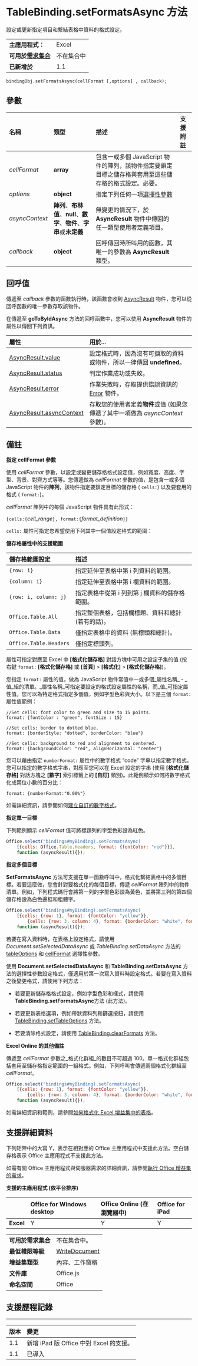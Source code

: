 
# <a name="tablebinding.setformatsasync-method"></a>TableBinding.setFormatsAsync 方法
設定或更新指定項目和繫結表格中資料的格式設定。

|||
|:-----|:-----|
|**主應用程式︰**|Excel|
|**可用於[需求集合](../../docs/overview/specify-office-hosts-and-api-requirements.md)**|不在集合中|
|**已新增於**|1.1|

```
bindingObj.setFormatsAsync(cellFormat [,options] , callback);
```


## <a name="parameters"></a>參數



|**名稱**|**類型**|**描述**|**支援附註**|
|:-----|:-----|:-----|:-----|
| _cellFormat_|**array**|包含一或多個 JavaScript 物件的陣列，該物件指定要鎖定目標之儲存格與套用至這些儲存格的格式設定。必要。||
| _options_|**object**|指定下列任何一項[選擇性參數](../../docs/develop/asynchronous-programming-in-office-add-ins.md#passing-optional-parameters-to-asynchronous-methods)||
| _asyncContext_|**陣列**、**布林值**、**null**、**數字**、**物件**、**字串**或**未定義**|無變更的情況下，於 **AsyncResult** 物件中傳回的任一類型使用者定義項目。||
| _callback_|**object**|回呼傳回時所叫用的函數，其唯一的參數為 **AsyncResult** 類型。||

## <a name="callback-value"></a>回呼值

傳遞至 _callback_ 參數的函數執行時，該函數會收到 [AsyncResult](../../reference/shared/asyncresult.md) 物件，您可以從回呼函數的唯一參數存取該物件。

在傳遞至 **goToByIdAsync** 方法的回呼函數中，您可以使用 **AsyncResult** 物件的屬性以傳回下列資訊。



|**屬性**|**用於...**|
|:-----|:-----|
|[AsyncResult.value](../../reference/shared/asyncresult.value.md)|設定格式時，因為沒有可擷取的資料或物件，所以一律傳回 **undefined**。|
|[AsyncResult.status](../../reference/shared/asyncresult.status.md)|判定作業成功或失敗。|
|[AsyncResult.error](../../reference/shared/asyncresult.error.md)|作業失敗時，存取提供錯誤資訊的 [Error](../../reference/shared/error.md) 物件。|
|[AsyncResult.asyncContext](../../reference/shared/asyncresult.asynccontext.md)|存取您的使用者定義**物件**或值 (如果您傳遞了其中一項做為 _asyncContext_ 參數)。|

## <a name="remarks"></a>備註

 **指定 cellFormat 參數**

使用 _cellFormat_ 參數，以設定或變更儲存格格式設定值，例如寬度、高度、字型、背景、對齊方式等等。您傳遞做為 _cellFormat_ 參數的值，是包含一或多個 JavaScript 物件的**陣列**，該物件指定要鎖定目標的儲存格 ( `cells:`) 以及要套用的格式 ( `format:`)。

_cellFormat_ 陣列中的每個 JavaScript 物件具有此形式：

 `{cells:{`_cell_range_`}, format:{`_format_definition_`}}`

`cells:` 屬性可指定您希望使用下列其中一個值設定格式的範圍：


**儲存格屬性中的支援範圍**


|**儲存格範圍設定**|**描述**|
|:-----|:-----|
| `{row: i}`|指定延伸至表格中第 i 列資料的範圍。|
| `{column: i}`|指定延伸至表格中第 i 欄資料的範圍。|
| `{row: i, column: j}`|指定表格中從第 i 列到第 j 欄資料的儲存格範圍。|
| `Office.Table.All`|指定整個表格，包括欄標題、資料和總計 (若有的話)。|
| `Office.Table.Data`|僅指定表格中的資料 (無標頭和總計)。|
| `Office.Table.Headers`|僅指定標頭列。|


屬性可指定對應至 Excel 中 **[格式化儲存格]** 對話方塊中可用之設定子集的值 (按右鍵 `format:` **[格式化儲存格]** 或 **[首頁]**  >  **[格式化]**  >  **[格式化儲存格]**)。

您指定 `format:` 屬性的值，做為 JavaScript 物件常值中一或多個_屬性名稱_ - _值_組的清單。_屬性名稱_可指定要設定的格式設定屬性的名稱，而_值_可指定屬性值。您可以為特定格式指定多個值，例如字型色彩與大小。以下是三個 `format:` 屬性值範例：




```
//Set cells: font color to green and size to 15 points.
format: {fontColor : "green", fontSize : 15}
```




```
//Set cells: border to dotted blue.
format: {borderStyle: "dotted", borderColor: "blue"}
```




```
//Set cells: background to red and alignment to centered.
format: {backgroundColor: "red", alignHorizontal: "center"}
```

您可以藉由指定 `numberFormat:` 屬性中的數字格式 “code” 字串以指定數字格式。您可以指定的數字格式字串，對應至您可以在 Excel 設定的字串 (使用 **[格式化儲存格]** 對話方塊之 **[數字]** 索引標籤上的 **[自訂]** 類別)。此範例顯示如何將數字格式化成兩位小數的百分比：




```
format: {numberFormat:"0.00%"}
```

如需詳細資訊，請參閱如何[建立自訂的數字格式](http://office.microsoft.com/en-us/excel-help/create-or-delete-a-custom-number-format-HA102749035.aspx?CTT=1#BM1)。



 **指定單一目標**

下列範例顯示 _cellFormat_ 值可將標題列的字型色彩設為紅色。




```js
Office.select("bindings#myBinding).setFormatsAsync(
    [{cells: Office.Table.Headers, format: {fontColor: "red"}}], 
    function (asyncResult){});
```

 **指定多個目標**

**SetFormatsAsync** 方法可支援在單一函數呼叫中，格式化繫結表格中的多個目標。若要這麼做，您會針對要格式化的每個目標，傳遞 _cellFormat_ 陣列中的物件清單。例如，下列程式碼行會將第一列的字型色彩設為黃色，並將第三列的第四個儲存格設為白色邊框和粗體字。




```js
Office.select("bindings#myBinding).setFormatsAsync(
    [{cells: {row: 1}, format: {fontColor: "yellow"}}, 
        {cells: {row: 3, column: 4}, format: {borderColor: "white", fontStyle: "bold"}}], 
    function (asyncResult){});
```

若要在寫入資料時，在表格上設定格式，請使用 _Document.setSelectedDataAsync_ 或 _TableBinding.setDataAsync_ 方法的 [tableOptions](http://msdn.microsoft.com/library/4c1e13e9-b61a-47df-836c-3ca9aba4ca1c%28Office.15%29.aspx) 和 [cellFormat](http://msdn.microsoft.com/library/5b6ecf6f-c57f-4c0d-9605-59daee8fde13%28Office.15%29.aspx) 選擇性參數。

使用 **Document.setSelectedDataAsync** 和 **TableBinding.setDataAsync** 方法的選擇性參數設定格式，僅適用於第一次寫入資料時設定格式。若要在寫入資料之後變更格式，請使用下列方法：


- 若要更新儲存格格式設定，例如字型色彩和樣式，請使用**TableBinding.setFormatsAsync**方法 (此方法)。
    
- 若要更新表格選項，例如帶狀資料列和篩選按鈕，請使用 [TableBinding.setTableOptions](../../reference/shared/binding.tablebinding.settableoptionsasync.md) 方法。
    
- 若要清除格式設定，請使用 [TableBinding.clearFormats](../../reference/shared/binding.tablebinding.clearformatsasync.md) 方法。
    
 **Excel Online 的其他備註**

傳遞至 _cellFormat_ 參數之_格式化群組_的數目不可超過 100。單一格式化群組包括套用至儲存格指定範圍的一組格式。例如，下列呼叫會傳遞兩個格式化群組至 _cellFormat_。




```js
Office.select("bindings#myBinding).setFormatsAsync(
    [{cells: {row: 1}, format: {fontColor: "yellow"}}, 
        {cells: {row: 3, column: 4}, format: {borderColor: "white", fontStyle: "bold"}}], 
    function (asyncResult){});

```

如需詳細資訊和範例，請參閱[如何格式化 Excel 增益集中的表格](../../docs/excel/format-tables-in-add-ins-for-excel.md)。


## <a name="support-details"></a>支援詳細資料


下列矩陣中的大寫 Y，表示在相對應的 Office 主應用程式中支援此方法。空白儲存格表示 Office 主應用程式不支援此方法。

如需有關 Office 主應用程式與伺服器需求的詳細資訊，請參閱[執行 Office 增益集的需求](../../docs/overview/requirements-for-running-office-add-ins.md)。


**支援的主應用程式 (依平台排序)**


||**Office for Windows desktop**||**Office Online (在瀏覽器中)**|**Office for iPad**|
|:-----|:-----|:-----|:-----|:-----|
|**Excel**|Y||Y|Y|

|||
|:-----|:-----|
|**可用於需求集合**|不在集合中。|
|**最低權限等級**|[WriteDocument](../../docs/develop/requesting-permissions-for-api-use-in-content-and-task-pane-add-ins.md)|
|**增益集類型**|內容、工作窗格|
|**文件庫**|Office.js|
|**命名空間**|Office|

## <a name="support-history"></a>支援歷程記錄



****


|**版本**|**變更**|
|:-----|:-----|
|1.1|新增 iPad 版 Office 中對 Excel 的支援。|
|1.1|已導入|
